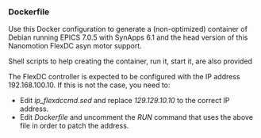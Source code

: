 ### Dockerfile

Use this Docker configuration to generate a (non-optimized) container of Debian running EPICS 7.0.5 with SynApps 6.1 and the head version of this Nanomotion FlexDC asyn motor support.

Shell scripts to help creating the container, run it, start it, are also provided

The FlexDC controller is expected to be configured with the IP address 192.168.100.10. If this is not the case, you need to:
- Edit *ip_flexdccmd.sed* and replace _129.129.10.10_ to the correct IP address.
- Edit *Dockerfile* and uncomment the _RUN_ command that uses the above file in order to patch the address.

